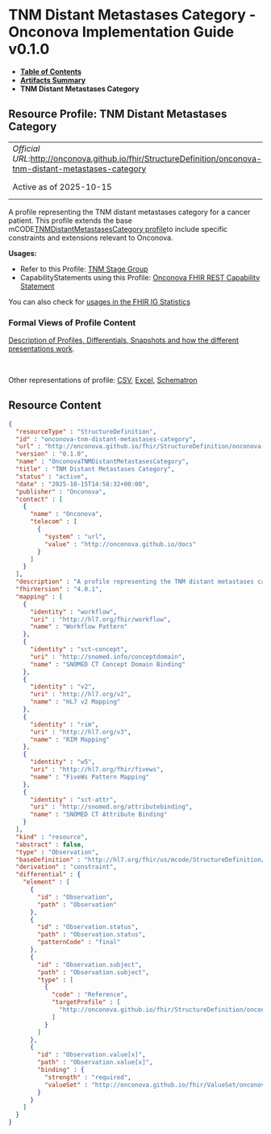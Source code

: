 # TNM Distant Metastases Category - Onconova Implementation Guide v0.1.0

* [**Table of Contents**](toc.md)
* [**Artifacts Summary**](artifacts.md)
* **TNM Distant Metastases Category**

## Resource Profile: TNM Distant Metastases Category 

| | |
| :--- | :--- |
| *Official URL*:http://onconova.github.io/fhir/StructureDefinition/onconova-tnm-distant-metastases-category | *Version*:0.1.0 |
| Active as of 2025-10-15 | *Computable Name*:OnconovaTNMDistantMetastasesCategory |

 
A profile representing the TNM distant metastases category for a cancer patient. 
This profile extends the base mCODE[TNMDistantMetastasesCategory profile](http://hl7.org/fhir/us/mcode/StructureDefinition/mcode-tnm-distant-metastases-category)to include specific constraints and extensions relevant to Onconova. 

**Usages:**

* Refer to this Profile: [TNM Stage Group](StructureDefinition-onconova-tnm-stage-group.md)
* CapabilityStatements using this Profile: [Onconova FHIR REST Capability Statement](CapabilityStatement-onconova-capability-statement.md)

You can also check for [usages in the FHIR IG Statistics](https://packages2.fhir.org/xig/onconova.fhir|current/StructureDefinition/onconova-tnm-distant-metastases-category)

### Formal Views of Profile Content

 [Description of Profiles, Differentials, Snapshots and how the different presentations work](http://build.fhir.org/ig/FHIR/ig-guidance/readingIgs.html#structure-definitions). 

 

Other representations of profile: [CSV](StructureDefinition-onconova-tnm-distant-metastases-category.csv), [Excel](StructureDefinition-onconova-tnm-distant-metastases-category.xlsx), [Schematron](StructureDefinition-onconova-tnm-distant-metastases-category.sch) 



## Resource Content

```json
{
  "resourceType" : "StructureDefinition",
  "id" : "onconova-tnm-distant-metastases-category",
  "url" : "http://onconova.github.io/fhir/StructureDefinition/onconova-tnm-distant-metastases-category",
  "version" : "0.1.0",
  "name" : "OnconovaTNMDistantMetastasesCategory",
  "title" : "TNM Distant Metastases Category",
  "status" : "active",
  "date" : "2025-10-15T14:58:32+00:00",
  "publisher" : "Onconova",
  "contact" : [
    {
      "name" : "Onconova",
      "telecom" : [
        {
          "system" : "url",
          "value" : "http://onconova.github.io/docs"
        }
      ]
    }
  ],
  "description" : "A profile representing the TNM distant metastases category for a cancer patient. \n\nThis profile extends the base mCODE [TNMDistantMetastasesCategory profile](http://hl7.org/fhir/us/mcode/StructureDefinition/mcode-tnm-distant-metastases-category) to include specific constraints and extensions relevant to Onconova.",
  "fhirVersion" : "4.0.1",
  "mapping" : [
    {
      "identity" : "workflow",
      "uri" : "http://hl7.org/fhir/workflow",
      "name" : "Workflow Pattern"
    },
    {
      "identity" : "sct-concept",
      "uri" : "http://snomed.info/conceptdomain",
      "name" : "SNOMED CT Concept Domain Binding"
    },
    {
      "identity" : "v2",
      "uri" : "http://hl7.org/v2",
      "name" : "HL7 v2 Mapping"
    },
    {
      "identity" : "rim",
      "uri" : "http://hl7.org/v3",
      "name" : "RIM Mapping"
    },
    {
      "identity" : "w5",
      "uri" : "http://hl7.org/fhir/fivews",
      "name" : "FiveWs Pattern Mapping"
    },
    {
      "identity" : "sct-attr",
      "uri" : "http://snomed.org/attributebinding",
      "name" : "SNOMED CT Attribute Binding"
    }
  ],
  "kind" : "resource",
  "abstract" : false,
  "type" : "Observation",
  "baseDefinition" : "http://hl7.org/fhir/us/mcode/StructureDefinition/mcode-tnm-distant-metastases-category|4.0.0",
  "derivation" : "constraint",
  "differential" : {
    "element" : [
      {
        "id" : "Observation",
        "path" : "Observation"
      },
      {
        "id" : "Observation.status",
        "path" : "Observation.status",
        "patternCode" : "final"
      },
      {
        "id" : "Observation.subject",
        "path" : "Observation.subject",
        "type" : [
          {
            "code" : "Reference",
            "targetProfile" : [
              "http://onconova.github.io/fhir/StructureDefinition/onconova-cancer-patient|0.1.0"
            ]
          }
        ]
      },
      {
        "id" : "Observation.value[x]",
        "path" : "Observation.value[x]",
        "binding" : {
          "strength" : "required",
          "valueSet" : "http://onconova.github.io/fhir/ValueSet/onconova-vs-tnm-distant-metastasis-categories|0.1.0"
        }
      }
    ]
  }
}

```
